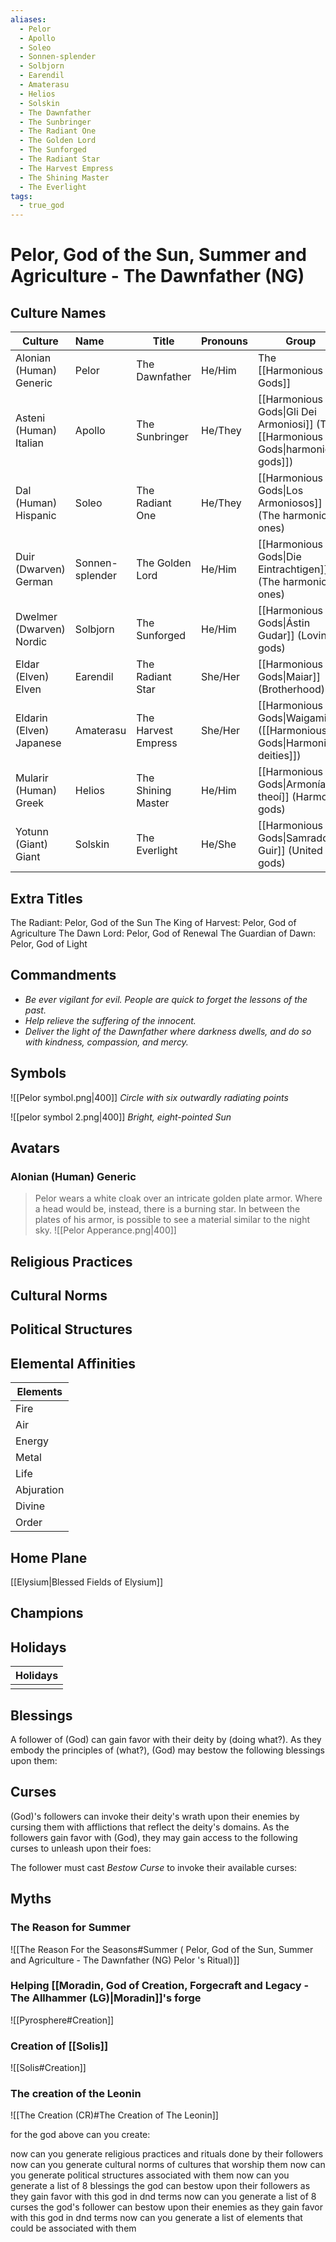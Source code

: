 ```yaml
---
aliases:
  - Pelor
  - Apollo
  - Soleo
  - Sonnen-splender
  - Solbjorn
  - Earendil
  - Amaterasu
  - Helios
  - Solskin
  - The Dawnfather
  - The Sunbringer
  - The Radiant One
  - The Golden Lord
  - The Sunforged
  - The Radiant Star
  - The Harvest Empress
  - The Shining Master
  - The Everlight
tags:
  - true_god
---
```

# Pelor, God of the Sun, Summer and Agriculture - The Dawnfather (NG)

## Culture Names

| Culture                  | Name            | Title               | Pronouns | Group                                                                             |
| ------------------------ | :-------------- | ------------------- | :------- | --------------------------------------------------------------------------------- |
| Alonian (Human) Generic  | Pelor           | The Dawnfather      | He/Him   | The [[Harmonious Gods]]                                                           |
| Asteni (Human) Italian   | Apollo          | The Sunbringer      | He/They  | [[Harmonious Gods\|Gli Dei Armoniosi]] (The [[Harmonious Gods\|harmonious gods]]) |
| Dal (Human) Hispanic     | Soleo           | The Radiant One     | He/They  | [[Harmonious Gods\|Los Armoniosos]] (The harmonious ones)                         |
| Duir (Dwarven) German    | Sonnen-splender | The Golden Lord     | He/Him   | [[Harmonious Gods\|Die Eintrachtigen]] (The harmonious ones)                      |
| Dwelmer (Dwarven) Nordic | Solbjorn        | The Sunforged       | He/Him   | [[Harmonious Gods\|Ástin Gudar]] (Loving gods)                                    |
| Eldar (Elven) Elven      | Earendil        | The Radiant Star    | She/Her  | [[Harmonious Gods\|Maiar]] (Brotherhood)                                          |
| Eldarin (Elven) Japanese | Amaterasu       | The Harvest Empress | She/Her  | [[Harmonious Gods\|Waigami]]([[Harmonious Gods\|Harmonious deities]])             |
| Mularir (Human) Greek    | Helios          | The Shining Master  | He/Him   | [[Harmonious Gods\|Armonía theoí]] (Harmony gods)                                 |
| Yotunn (Giant) Giant     | Solskin         | The Everlight       | He/She   | [[Harmonious Gods\|Samraddar Guir]] (United gods)                                 |


## Extra Titles
The Radiant: Pelor, God of the Sun 
The King of Harvest: Pelor, God of Agriculture 
The Dawn Lord: Pelor, God of Renewal 
The Guardian of Dawn: Pelor, God of Light

## Commandments
- _Be ever vigilant for evil. People are quick to forget the lessons of the past._
- _Help relieve the suffering of the innocent._
- _Deliver the light of the Dawnfather where darkness dwells, and do so with kindness, compassion, and mercy._

## Symbols

![[Pelor symbol.png|400]]
_Circle with six outwardly radiating points_

![[pelor symbol 2.png|400]]
_Bright, eight-pointed Sun_
## Avatars
### Alonian (Human) Generic
> Pelor wears a white cloak over an intricate golden plate armor. Where a head would be, instead, there is a burning star. In between the plates of his armor, is possible to see a material similar to the night sky.
![[Pelor Apperance.png|400]]

## Religious Practices

## Cultural Norms

## Political Structures

## Elemental Affinities

| Elements   |
| ---------- |
| Fire       |
| Air        |
| Energy     |
| Metal      |
| Life       |
| Abjuration |
| Divine     |
| Order      |

## Home Plane
[[Elysium|Blessed Fields of Elysium]]

## Champions

## Holidays

| Holidays |
| ---- |
|  |

## Blessings

A follower of (God) can gain favor with their deity by (doing what?). As they embody the principles of (what?), (God) may bestow the following blessings upon them:

## Curses

(God)'s followers can invoke their deity's wrath upon their enemies by cursing them with afflictions that reflect the deity's domains. As the followers gain favor with (God), they may gain access to the following curses to unleash upon their foes:

The follower must cast *Bestow Curse* to invoke their available curses:

## Myths

### The Reason for Summer
![[The Reason For the Seasons#Summer ( Pelor, God of the Sun, Summer and Agriculture - The Dawnfather (NG) Pelor 's Ritual)]]

### Helping [[Moradin, God of Creation, Forgecraft and Legacy - The Allhammer (LG)|Moradin]]'s forge
![[Pyrosphere#Creation]]

### Creation of [[Solis]]
![[Solis#Creation]]

### The creation of the Leonin
![[The Creation (CR)#The Creation of The Leonin]]


for the god above can you create:

now can you generate religious practices and rituals done by their followers 
now can you generate cultural norms of cultures that worship them
now can you generate political structures associated with them
now can you generate a list of 8 blessings the god can bestow upon their followers as they gain favor with this god in dnd terms
now can you generate a list of 8 curses the god's follower can bestow upon their enemies as they gain favor with this god in dnd terms
now can you generate a list of elements that could be associated with them